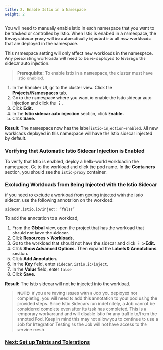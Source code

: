 ```yaml
---
title: 2. Enable Istio in a Namespace
weight: 2
---
```


You will need to manually enable Istio in each namespace that you want to be tracked or controlled by Istio. When Istio is enabled in a namespace, the Envoy sidecar proxy will be automatically injected into all new workloads that are deployed in the namespace.

This namespace setting will only affect new workloads in the namespace. Any preexisting workloads will need to be re-deployed to leverage the sidecar auto injection.

> **Prerequisite:** To enable Istio in a namespace, the cluster must have Istio enabled.  

1. In the Rancher UI, go to the cluster view. Click the **Projects/Namespaces** tab.
1. Go to the namespace where you want to enable the Istio sidecar auto injection and click the **&#8942;.**
1. Click **Edit.**
1. In the **Istio sidecar auto injection** section, click **Enable.**
1. Click **Save.**

**Result:** The namespace now has the label `istio-injection=enabled`. All new workloads deployed in this namespace will have the Istio sidecar injected by default.

### Verifying that Automatic Istio Sidecar Injection is Enabled

To verify that Istio is enabled, deploy a hello-world workload in the namespace. Go to the workload and click the pod name. In the **Containers** section, you should see the `istio-proxy` container.

### Excluding Workloads from Being Injected with the Istio Sidecar

If you need to exclude a workload from getting injected with the Istio sidecar, use the following annotation on the workload:

```
sidecar.istio.io/inject: “false”
```

To add the annotation to a workload,

1. From the **Global** view, open the project that has the workload that should not have the sidecar.
1. Click **Resources > Workloads.**
1. Go to the workload that should not have the sidecar and click **&#8942; > Edit.**
1. Click **Show Advanced Options.** Then expand the **Labels & Annotations** section.
1. Click **Add Annotation.**
1. In the **Key** field, enter `sidecar.istio.io/inject`.
1. In the **Value** field, enter `false`.
1. Click **Save.**

**Result:** The Istio sidecar will not be injected into the workload.

> **NOTE:** If you are having issues with a Job you deployed not completing, you will need to add this annotation to your pod using the provided steps. Since Istio Sidecars run indefinitely, a Job cannot be considered complete even after its task has completed. This is a temporary workaround and will disable Istio for any traffic to/from the annoted Pod. Keep in mind this may not allow you to continue to use a Job for Integration Testing as the Job will not have access to the service mesh.


### [Next: Set up Taints and Tolerations]({{<baseurl>}}/rancher/v2.x/en/cluster-admin/tools/istio/setup/node-selectors)